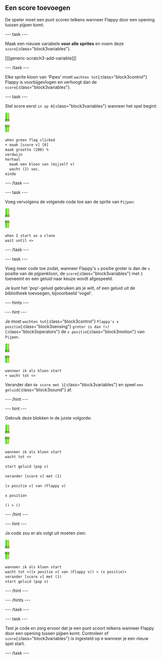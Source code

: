 ## Een score toevoegen

De speler moet een punt scoren telkens wanneer Flappy door een opening tussen pijpen komt.

--- task ---

Maak een nieuwe variabele **voor alle sprites** en noem deze `score`{:class="block3variables"}.

[[[generic-scratch3-add-variable]]]

--- /task ---

Elke sprite kloon van 'Pipes' moet `wachten tot`{:class="block3control"} Flappy is voorbijgevlogen en verhoogt dan de `score`{:class="block3variables"}.

--- task ---

Stel score eerst `in op 0`{:class="block3variables"} wanneer het spel begint:

![pijpen sprite](images/pipes-sprite.png)

```blocks3
when green flag clicked
+ maak [score v] [0]
maak grootte (200) %
verdwijn
herhaal
  maak een kloon van (mijzelf v)
  wacht (2) sec.
einde
```

--- /task ---

--- task ---

Voeg vervolgens de volgende code toe aan de sprite van `Pijpen`:

![pijpen sprite](images/pipes-sprite.png)

```blocks3
when I start as a clone
wait until <>
```

--- /task ---

--- task ---

Voeg meer code toe zodat, wanneer Flappy's `x` positie groter is dan de `x` positie van de pijpenkloon, de `score`{:class="block3variables"} met `1` toeneemt en een geluid naar keuze wordt afgespeeld.

Je kunt het 'pop'-geluid gebruiken als je wilt, of een geluid uit de bibliotheek toevoegen, bijvoorbeeld 'vogel'.

--- hints ---


--- hint ---

Je moet `wachten tot`{:class="block3control"} `Flappy's x positie`{:class="block3sensing"} `groter is dan (>)`{:class="block3operators"} de `x positie`{:class="block3motion"} van `Pijpen`.

![pijpen sprite](images/pipes-sprite.png)

```blocks3
wanneer ik als kloon start
+ wacht tot <>
```

Verander dan `de score met 1`{:class="block3variables"} en speel `een geluid`{:class="block3sound"} af.

--- /hint ---

--- hint ---

Gebruik deze blokken in de juiste volgorde:

![pijpen sprite](images/pipes-sprite.png)

```blocks3
wanneer ik als kloon start
wacht tot <>

start geluid (pop v)

verander [score v] met (1)

[x positie v] van (Flappy v)

x position

() > ()
```

--- /hint ---

--- hint ---

Je code zou er als volgt uit moeten zien:

![pijpen sprite](images/pipes-sprite.png)

```blocks3
wanneer ik als kloon start
wacht tot <([x positie v] van (Flappy v)) > (x positie)>
verander [score v] met (1)
start geluid (pop v)
```

--- /hint ---

--- /hints ---

--- /task ---

--- task ---

Test je code en zorg ervoor dat je een punt scoort telkens wanneer Flappy door een opening tussen pijpen komt. Controleer of `score`{:class="block3variables"} is ingesteld op `0` wanneer je een nieuw spel start.

--- /task ---